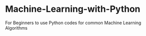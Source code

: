 # Machine-Learning-with-Python

For Beginners to use Python codes for common Machine Learning Algorithms
